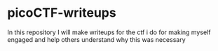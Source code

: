 # picoCTF-writeups
In this repository I will make writeups for the ctf i do for making myself engaged and help others understand why this was necessary
